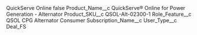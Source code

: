 <?xml version="1.0" encoding="UTF-8"?>
<CustomMetadata xmlns="http://soap.sforce.com/2006/04/metadata" xmlns:xsi="http://www.w3.org/2001/XMLSchema-instance" xmlns:xsd="http://www.w3.org/2001/XMLSchema">
    <label>QuickServe Online</label>
    <protected>false</protected>
    <values>
        <field>Product_Name__c</field>
        <value xsi:type="xsd:string">QuickServe® Online for Power Generation - Alternator</value>
    </values>
    <values>
        <field>Product_SKU__c</field>
        <value xsi:type="xsd:string">QSOL-Alt-02300-1</value>
    </values>
    <values>
        <field>Role_Feature__c</field>
        <value xsi:type="xsd:string">QSOL CPG Alternator Consumer</value>
    </values>
    <values>
        <field>Subscription_Name__c</field>
        <value xsi:nil="true"/>
    </values>
    <values>
        <field>User_Type__c</field>
        <value xsi:type="xsd:string">Deal_FS</value>
    </values>
</CustomMetadata>
